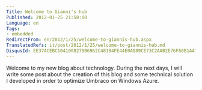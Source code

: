 ```yaml
---
Title: Welcome to Gianni's hub
Published: 2012-01-25 21:50:00
Language: en
Tags:
- embedded
RedirectFrom: en/2012/1/25/welcome-to-giannis-hub.aspx
TranslatedRefs: it/post/2012/1/25/welcome-to-giannis-hub.md
DisqusId: EE37ACEBC1041008279B6962C48184FE44E0A889CE73C2AAB2E76F60B1AA7597
---
```

Welcome to my new blog about technology. During the next days, I will write some post about the creation of this blog and some technical solution I developed in order to optimize Umbraco on Windows Azure.